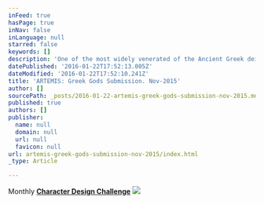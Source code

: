 ```yaml
---
inFeed: true
hasPage: true
inNav: false
inLanguage: null
starred: false
keywords: []
description: 'One of the most widely venerated of the Ancient Greek deities. Daughter of Zues and Leto, and twin sister of Apollo. She was the Hellenic goddess of the hunt, wild animals, wilderness, childbirth, virginity and protector of young girls; she is often depicted as a huntress carrying a bow and arrows. The deer is sacred to her...but, hey -even goddesses have to eat! '
datePublished: '2016-01-22T17:52:13.005Z'
dateModified: '2016-01-22T17:52:10.241Z'
title: 'ARTEMIS: Greek Gods Submission. Nov-2015'
author: []
sourcePath: _posts/2016-01-22-artemis-greek-gods-submission-nov-2015.md
published: true
authors: []
publisher:
  name: null
  domain: null
  url: null
  favicon: null
url: artemis-greek-gods-submission-nov-2015/index.html
_type: Article

---
```

Monthly **[Character Design Chall][0][e][1][nge][0]**
![](https://the-grid-user-content.s3-us-west-2.amazonaws.com/cbf6e265-76f8-43cf-96a3-e2f76e001ea2.jpg)

[0]: null
[1]: https://www.facebook.com/groups/CharacterDesignChallenge/